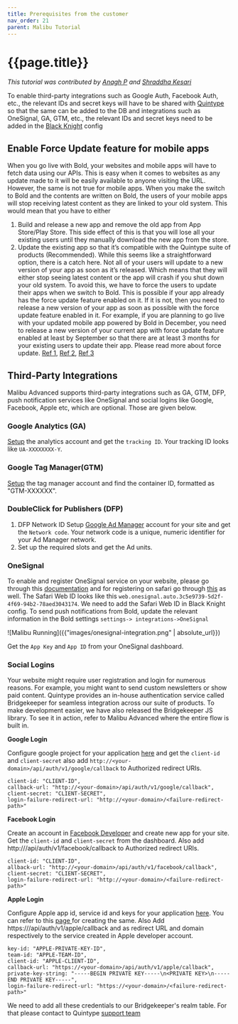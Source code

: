 ```yaml
---
title: Prerequisites from the customer
nav_order: 21
parent: Malibu Tutorial
---
```


# {{page.title}}

*This tutorial was contributed by [Anagh P](https://www.linkedin.com/in/anaghp/) and [Shraddha Kesari](https://www.linkedin.com/in/shraddha-k-3a3548161/)*

To enable third-party integrations such as  Google Auth, Facebook Auth, etc., the relevant IDs and secret keys will have to be shared with [Quintype](mailto:support@quintype.com) so that the same can be added to the DB and integrations such as OneSignal, GA, GTM, etc., the relevant IDs and secret keys need to be added in the [Black Knight](https://developers.quintype.com/malibu/tutorial/deploying-with-black-knight.html "black-knight") config 

## Enable Force Update feature for mobile apps

When you go live with Bold, your websites and mobile apps will have to fetch data using our APIs. This is easy when it comes to websites as any update made to it will be easily available to anyone visiting the URL. However, the same is not true for mobile apps. When you make the switch to Bold and the contents are written on Bold, the users of your mobile apps will stop receiving latest content as they are linked to your old system. This would mean that you have to either

1. Build and release a new app and remove the old app from App Store/Play Store. This side effect of this is that you will lose all your existing users until they manually download the new app from the store.
2. Update the existing app so that it’s compatible with the Quintype suite of products (Recommended). While this seems like a straightforward option, there is a catch here. Not all of your users will update to a new version of your app as soon as it’s released. Which means that they will either stop seeing latest content or the app will crash if you shut down your old system. To avoid this, we have to force the users to update their apps when we switch to Bold. This is possible if your app already has the force update feature enabled on it. If it is not, then you need to release a new version of your app as soon as possible with the force update feature enabled in it. For example, if you are planning to go live with your updated mobile app powered by Bold in December, you need to release a new version of your current app with force update feature enabled at least by September so that there are at least 3 months for your existing users to update their app. Please read more about force update. [Ref 1](https://betterprogramming.pub/force-update-your-apps-74de57523650 "Ref 1"), [Ref 2](https://techcrunch.com/2019/05/07/android-developers-can-now-force-app-updates/ "Ref 2"),  [Ref 3](https://medium.com/@sembozdemir/force-your-users-to-update-your-app-with-using-firebase-33f1e0bcec5a "Ref 3")

## Third-Party Integrations

Malibu Advanced supports third-party integrations such as GA, GTM, DFP, push notification services like OneSignal and social logins like Google, Facebook, Apple etc, which are optional. Those are given below. 

### Google Analytics (GA)

[Setup](https://developers.google.com/web/ilt/pwa/integrating-analytics) the analytics account and get the `tracking ID`. Your tracking ID looks like `UA-XXXXXXXX-Y`.  

### Google Tag Manager(GTM)

[Setup](https://support.google.com/tagmanager/answer/6103696?hl=en "Setup") the tag manager account and find the container ID, formatted as "GTM-XXXXXX".

### DoubleClick for Publishers (DFP) 

1. DFP Network ID
   Setup [Google Ad Manager](https://support.google.com/admanager/topic/7505789 "Google Ad Manager") account for your site and get the `Network code`. Your network code is a unique, numeric identifier for your Ad Manager network.
2. Set up the required slots and get the Ad units.

### OneSignal 

To enable and register OneSignal service on your website, please go through this [documentation](https://documentation.onesignal.com/docs/web-push-typical-setup "OneSignal ") and for registering on safari go through [this](https://documentation.onesignal.com/docs/safari-web-push-setup "set up with Safari") as well. The Safari Web ID looks like this `web.onesignal.auto.3c5e9739-5d2f-4f69-94b2-78aed3043174`. We need to add the Safari Web ID in Black Knight config. To send push notifications from Bold, update the relevant information in the Bold settings `settings-> integrations->OneSignal`

![Malibu Running]({{"images/onesignal-integration.png" | absolute_url}})

Get the `App Key` and `App ID` from your OneSignal dashboard.

### Social Logins

Your website might require user registration and login for numerous reasons. For example, you might want to send custom newsletters or show paid content. Quintype provides an in-house authentication service called Bridgekeeper for seamless integration across our suite of products. To make development easier, we have also released the Bridgekeeper JS library. To see it in action, refer to Malibu Advanced where the entire flow is built in.

**Google Login**

Configure google project for your application [here](https://console.developers.google.com/apis/dashboard "here") and get the `client-id` and `client-secret` also add `http://<your-domain>/api/auth/v1/google/callback` to Authorized redirect URIs.

```
client-id: "CLIENT-ID",
callback-url: "http://<your-domain>/api/auth/v1/google/callback",
client-secret: "CLIENT-SECRET",
login-failure-redirect-url: "http://<your-domain>/<failure-redirect-path>"

```

**Facebook Login**

 Create an account in [Facebook Developer](https://developers.facebook.com/ "Facebook Developer") and create new app for your site. Get the `client-id` and `client-secret` from the dashboard. Also add http://<your-domain>/api/auth/v1/facebook/callback to Authorized redirect URIs.

```
client-id: "CLIENT-ID",
allback-url: "http://<your-domain>/api/auth/v1/facebook/callback",
client-secret: "CLIENT-SECRET",
login-failure-redirect-url: "http://<your-domain>/<failure-redirect-path>"

```

**Apple Login**

Configure Apple app id, service id and keys for your application [here](https://developer.apple.com/account/resources/identifiers/list "here"). You can refer to this [page ](https://developer.okta.com/blog/2019/06/04/what-the-heck-is-sign-in-with-apple "page ")for creating the same. Also Add https://<your-domain>/api/auth/v1/apple/callback and <your-domain> as redirect URL and domain respectively to the service created in Apple developer account.

```
key-id: "APPLE-PRIVATE-KEY-ID",
team-id: "APPLE-TEAM-ID",
client-id: "APPLE-CLIENT-ID",
callback-url: "https://<your-domain>/api/auth/v1/apple/callback",
private-key-string: "-----BEGIN PRIVATE KEY-----\n<PRIVATE KEY>\n-----END PRIVATE KEY-----",
login-failure-redirect-url: "https://<your-domain>/<failure-redirect-path>"

```

We need to add all these credentials to our Bridgekeeper's realm table. For that please contact to Quintype [support team](mailto:support@quintype.com)